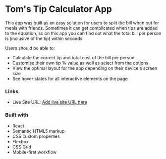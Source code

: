 # Tom's Tip Calculator App

This app was built as an easy solution for users to split the bill when out for meals with friends. Sometimes it can get complicated when tips are added to the equation, so on this app you can find out what the total bill per person is (inclusive of the tip) within seconds.

Users should be able to:

- Calculate the correct tip and total cost of the bill per person
- Customise their own tip % value as well as select from the options
- View the optimal layout for the app depending on their device's screen size
- See hover states for all interactive elements on the page

### Links

- Live Site URL: [Add live site URL here](https://toms-tip-calculator.netlify.app/)

### Built with

- React
- Semantic HTML5 markup
- CSS custom properties
- Flexbox
- CSS Grid
- Mobile-first workflow
